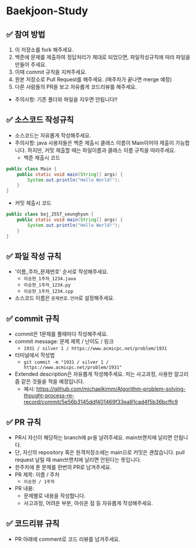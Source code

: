 # Baekjoon-Study
## ✅ 참여 방법
1. 이 저장소를 fork 해주세요.
2. 백준에 문제를 제출하여 정답처리가 제대로 되었으면, 파일작성규칙에 따라 파일을 만들어 주세요.
3. 이때 commit 규칙을 지켜주세요.
4. 원본 저장소로 Pull Request를 해주세요. (매주차가 끝나면 merge 예정)
5. 다른 사람들의 PR을 보고 자유롭게 코드리뷰를 해주세요.
- 주의사항: 기존 폴더와 파일을 지우면 안됩니다!!

## ✅ 소스코드 작성규칙
- 소스코드는 자유롭게 작성해주세요.
- 주의사항: java 사용자들은 백준 제출시 클래스 이름이 Main이어야 제출이 가능합니다. 하지만, 커밋 제출할 때는 파일이름과 클래스 이름 규칙을 따라주세요.
  - 백준 제출시 코드
```java
public class Main {
    public static void main(String[] args) {
        System.out.println("Hello World!");
    }
}
```
  - 커밋 제출시 코드
```java
public class boj_2557_seunghyun {
    public static void main(String[] args) {
        System.out.println("Hello World!");
    }
}
```

## ✅ 파일 작성 규칙
- '이름_주차_문제번호' 순서로 작성해주세요.
  - `이승현_1주차_1234.java`
  - `이승현_1주차_1234.py`
  - `이승현_1주차_1234.cpp`
- 소스코드 이름은 `문제번호.언어`로 설정해주세요.

## ✅ commit 규칙
- commit은 1문제를 풀때마다 작성해주세요.
- commit message: 문제 제목 / 난이도 / 링크
  - `1931 / silver 1 / https://www.acmicpc.net/problem/1931`
- 터미널에서 작성법
  - `git commit -m "1931 / silver 1 / https://www.acmicpc.net/problem/1931"`
- Extended description은 자유롭게 작성해주세요. 저는 사고과정, 사용한 알고리즘 같은 것들을 적을 예정입니다.
  - 예시: https://github.com/michaelkimm/Algorithm-problem-solving-thought-process-re-record/commit/5e56b3145ddf401469f33ea91cad4f5b36bcffc9

## ✅ PR 규칙
- PR시 자신이 해당하는 branch에 pr을 날려주세요. main브랜치에 날리면 안됩니다.
- 단, 자신의 repository 혹은 원격저장소에는 main으로 커밋은 괜찮습니다. pull request 날릴 때 main브랜치에 날리면 안된다는 뜻입니다.
- 한주차에 푼 문제를 한번의 PR로 남겨주세요.
- PR 제목: 이름 / 주차 
  - `이승현 / 1주차`
- PR 내용:
  - 문제별로 내용을 작성합니다.
  - 사고과정, 어려운 부분, 아쉬운 점 등 자유롭게 작성해주세요.

## ✅ 코드리뷰 규칙
- PR 아래에 comment로 코드 리뷰를 남겨주세요.
